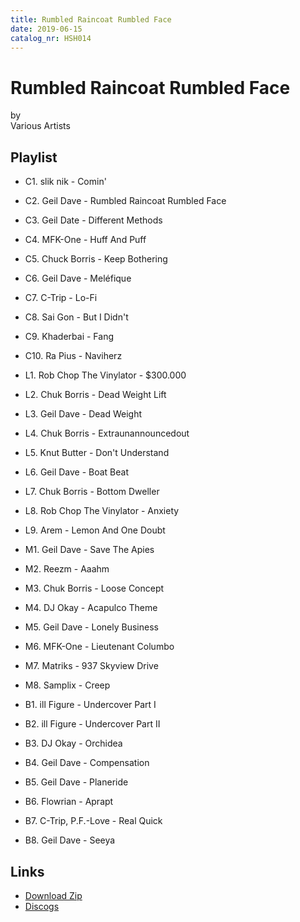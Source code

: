 ```yaml
---
title: Rumbled Raincoat Rumbled Face
date: 2019-06-15
catalog_nr: HSH014
---
```


# Rumbled Raincoat Rumbled Face
by  
Various Artists

## Playlist

* C1. slik nik - Comin'
* C2. Geil Dave - Rumbled Raincoat Rumbled Face
* C3. Geil Date - Different Methods
* C4. MFK-One - Huff And Puff
* C5. Chuck Borris - Keep Bothering
* C6. Geil Dave - Meléfique
* C7. C-Trip - Lo-Fi
* C8. Sai Gon - But I Didn't
* C9. Khaderbai - Fang
* C10. Ra Pius - Naviherz

* L1. Rob Chop The Vinylator - $300.000
* L2. Chuk Borris - Dead Weight Lift
* L3. Geil Dave - Dead Weight
* L4. Chuk Borris - Extraunannouncedout
* L5. Knut Butter - Don't Understand
* L6. Geil Dave - Boat Beat
* L7. Chuk Borris - Bottom Dweller
* L8. Rob Chop The Vinylator - Anxiety
* L9. Arem - Lemon And One Doubt

* M1. Geil Dave - Save The Apies
* M2. Reezm - Aaahm
* M3. Chuk Borris - Loose Concept
* M4. DJ Okay - Acapulco Theme
* M5. Geil Dave - Lonely Business
* M6. MFK-One - Lieutenant Columbo
* M7. Matriks - 937 Skyview Drive
* M8. Samplix - Creep

* B1. ill Figure - Undercover Part I
* B2. ill Figure - Undercover Part II
* B3. DJ Okay - Orchidea
* B4. Geil Dave - Compensation
* B5. Geil Dave - Planeride
* B6. Flowrian - Aprapt
* B7. C-Trip, P.F.-Love - Real Quick
* B8. Geil Dave - Seeya

## Links

* [Download Zip](https://cdn.homestreethome.ch/releases/hsh014/zip/hsh014.zip)
* [Discogs](https://www.discogs.com/Home-Street-Home-Rumbled-Raincoat-Rumbled-Face/release/13776867)
